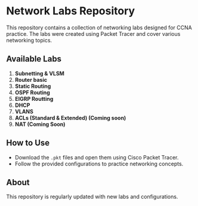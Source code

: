 # Network Labs Repository  

This repository contains a collection of networking labs designed for CCNA practice. The labs were created using Packet Tracer and cover various networking topics.  

## Available Labs  
1. **Subnetting & VLSM**
2. **Router basic**  
3. **Static Routing**  
4. **OSPF Routing**
5. **EIGRP Routting**
6. **DHCP**
7. **VLANS**
8. **ACLs (Standard & Extended) (Coming soon)**  
9. **NAT (Coming Soon)** 

## How to Use  
- Download the `.pkt` files and open them using Cisco Packet Tracer.  
- Follow the provided configurations to practice networking concepts.  

## About  
This repository is regularly updated with new labs and configurations.  
